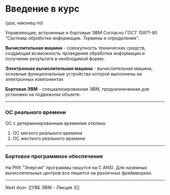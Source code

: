 # Введение в курс 
(ура, наконец-то)

Управляющие, встроенные и бортовые ЭВМ
Согласно *ГОСТ 15971-90 "Системы обработки информации. Термины и определения"*.

**Вычислительная машина** - совокупность технических средств, создающая возможность проведения обработки информации и получение результата в необходимой форме.

**Электронная вычислительная машина** - вычислительная машина, основные функциональные устройства которой выполнены на электронных компонентах

**Бортовая ЭВМ** - специализированная ЭВМ, предназначенная для установки на подвижном объекте. 

---
### ОС реального времени

ОС с детерминированным временем отклика:
1. ОС мягкого реального времени
2. ОС жесткого реального времени 

---
### Бортовое программное обеспечение

На РКК "Энергия" программы пишутся на C ANSI. 
Для наземных вычислительных центров все пишется на различных фреймворках. 

---

Next door: [[УВБ ЭВМ - Лекция 3]]